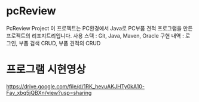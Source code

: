 # pcReview
PcReview Project
이 프로젝트는 PC환경에서 Java로 PC부품 견적 프로그램을 만든 프로젝트의 리포지트리입니다.
사용 스텍 : Git, Java, Maven, Oracle
구현 내역 : 로그인, 부품 검색 CRUD, 부품 견적의 CRUD

# 프로그램 시현영상
https://drive.google.com/file/d/1RK_hevuAKJHTy0kA10-Fav_xbq5jQBXn/view?usp=sharing
